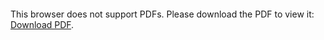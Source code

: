 <object data="christ-in-song/CIS1908pdfs/098.pdf" type="application/pdf" width="100%" height="1024px">
    <embed src="christ-in-song/CIS1908pdfs/098.pdf">
        <p>This browser does not support PDFs. Please download the PDF to view it: <a href="christ-in-song/CIS1908pdfs/098.pdf">Download PDF</a>.</p>
    </embed>
</object>
